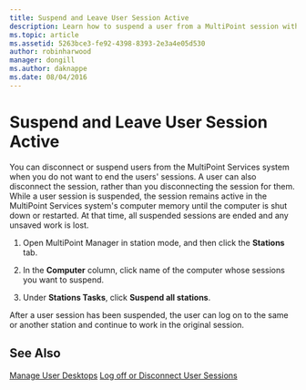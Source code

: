 ```yaml
---
title: Suspend and Leave User Session Active
description: Learn how to suspend a user from a MultiPoint session without disconnecting them
ms.topic: article
ms.assetid: 5263bce3-fe92-4398-8393-2e3a4e05d530
author: robinharwood
manager: dongill
ms.author: daknappe
ms.date: 08/04/2016
---
```

# Suspend and Leave User Session Active
You can disconnect or suspend users from the MultiPoint Services system when you do not want to end the users' sessions. A user can also disconnect the session, rather than you disconnecting the session for them. While a user session is suspended, the session remains active in the MultiPoint Services system's computer memory until the computer is shut down or restarted. At that time, all suspended sessions are ended and any unsaved work is lost.

1.  Open MultiPoint Manager in station mode, and then click the **Stations** tab.

2.  In the **Computer** column, click name of the computer whose sessions you want to suspend.

3.  Under **Stations Tasks**, click **Suspend all stations**.

After a user session has been suspended, the user can log on to the same or another station and continue to work in the original session.

## See Also
[Manage User Desktops](manage-user-desktops-using-multipoint-dashboard.md)
[Log off or Disconnect User Sessions](Log-off-or-Disconnect-User-Sessions.md)
